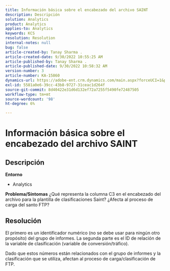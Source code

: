 ```yaml
---
title: Información básica sobre el encabezado del archivo SAINT
description: Descripción
solution: Analytics
product: Analytics
applies-to: Analytics
keywords: KCS
resolution: Resolution
internal-notes: null
bug: false
article-created-by: Tanay Sharma .
article-created-date: 9/30/2022 10:55:25 AM
article-published-by: Tanay Sharma .
article-published-date: 9/30/2022 10:58:32 AM
version-number: 3
article-number: KA-15860
dynamics-url: https://adobe-ent.crm.dynamics.com/main.aspx?forceUCI=1&pagetype=entityrecord&etn=knowledgearticle&id=bbc6275e-ae40-ed11-9db1-0022480868ff
exl-id: 5581a0e6-39cc-43b8-9727-31ceac1d264f
source-git-commit: 8d40422e31d6d132ef72a7255f5490fe72487505
workflow-type: tm+mt
source-wordcount: '98'
ht-degree: 6%

---
```


# Información básica sobre el encabezado del archivo SAINT

## Descripción

<b>Entorno</b>
- Analytics



<b>Problema/Síntomas</b>
¿Qué representa la columna C3 en el encabezado del archivo para la plantilla de clasificaciones Saint? ¿Afecta al proceso de carga del santo FTP?


## Resolución


El primero es un identificador numérico (no se debe usar para ningún otro propósito) del grupo de informes. La segunda parte es el ID de relación de la variable de clasificación (variable de conversión/tráfico).

Dado que estos números están relacionados con el grupo de informes y la clasificación que se utiliza, afectan al proceso de carga/clasificación de FTP.
